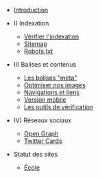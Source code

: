 
* [Introduction](introduction.md)

* I) Indexation

  * [Vérifier l'indexation](debuter.md)
  * [Sitemap](sitemap.md)
  * [Robots.txt](robotstxt.md)

* II) Balises et contenus

  * [Les balises "meta"](meta.md)
  * [Optimiser nos images](image.md)
  * [Navigations et liens](navigations.md)
  * [Version mobile](mobile.md)
  * [Les outils de vérification](outils.md)

* IV) Réseaux sociaux

  * [Open Graph](opengraph.md)
  * [Twitter Cards](twittercards.md)
* Statut des sites

  * [École](sites/ecole.md)